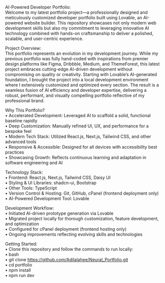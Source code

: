 
AI-Powered Developer Portfolio:<br>
Welcome to my latest portfolio project—a professionally designed and meticulously customized developer portfolio built using Lovable, an AI-powered website builder. This repository showcases not only modern web development skills but also my commitment to leveraging innovative AI technology combined with hands-on craftsmanship to deliver a polished, scalable, and user-centric experience.

Project Overview:<br>
This portfolio represents an evolution in my development journey. While my previous portfolio was fully hand-coded with inspirations from premier design platforms like Figma, Dribbble, Medium, and ThemeForest, this latest project embraces cutting-edge AI-driven development without compromising on quality or creativity.
Starting with Lovable’s AI-generated foundation, I brought the project into a local development environment where I extensively customized and optimized every section. The result is a seamless fusion of AI efficiency and developer expertise, delivering a robust, performant, and visually compelling portfolio reflective of my professional brand.

Why This Portfolio?<br>
•	Accelerated Development: Leveraged AI to scaffold a solid, functional baseline rapidly<br>
•	Deep Customization: Manually refined UI, UX, and performance for a bespoke feel<br>
•	Modern Tech Stack: Utilized React.js, Next.js, Tailwind CSS, and other advanced tools<br>
•	Responsive & Accessible: Designed for all devices with accessibility best practices<br>
•	Showcasing Growth: Reflects continuous learning and adaptation in software engineering and AI<br>

Technology Stack:<br>
•	Frontend: React.js, Next.js, Tailwind CSS, Daisy UI<br>
•	Styling & UI Libraries: shadcn-ui, Bootstrap<br>
•	Other Tools: TypeScript<br>
•	Version Control & Hosting: Git, GitHub, cPanel (frontend deployment only)<br>
•	AI-Powered Development Tool: Lovable<br>

Development Workflow:<br>
•	Initiated AI-driven prototype generation via Lovable<br>
•	Migrated project locally for thorough customization, feature development, and optimization<br>
•	Configured for cPanel deployment (frontend hosting only)<br>
•	Ongoing improvements reflecting evolving skills and technologies<br>

Getting Started:<br>
•	Clone this repository and follow the commands to run locally:<br>
•	bash<br>
•	git clone https://github.com/Adilalahee/Neural_Portfolio.git<br>
•	cd portfolio<br>
•	npm install<br>
•	npm run dev<br>

